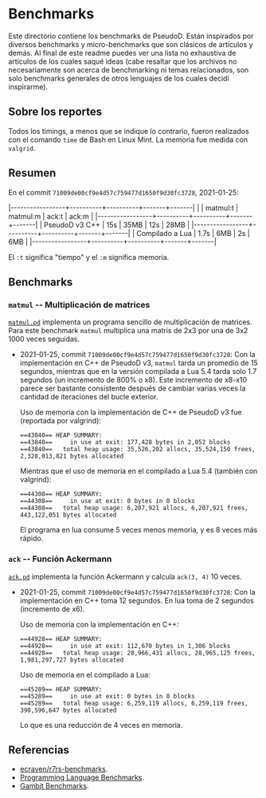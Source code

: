 # Benchmarks #

Este directorio contiene los benchmarks de PseudoD. Están inspirados por
diversos benchmarks y micro-benchmarks que son clásicos de artículos y
demás. Al final de este readme puedes ver una lista no exhaustiva de artículos
de los cuales saqué ideas (cabe resaltar que los archivos no necesariamente son
acerca de benchmarking ni temas relacionados, son solo benchmarks generales de
otros lenguajes de los cuales decidí inspirarme).

## Sobre los reportes ##

Todos los timings, a menos que se indique lo contrario, fueron realizados con
el comando `time` de Bash en Linux Mint. La memoria fue medida con `valgrid`.

## Resumen ##

En el commit `71009de00cf9e4d57c759477d1650f9d30fc3728`, 2021-01-25:

|-----------------+----------+----------+-------+-------|
|                 | matmul:t | matmul:m | ack:t | ack:m |
|-----------------+----------+----------+-------+-------|
| PseudoD v3 C++  | 15s      | 35MB     | 12s   | 28MB  |
|-----------------+----------+----------+-------+-------|
| Compilado a Lua | 1.7s     | 6MB      | 2s    | 6MB   |
|-----------------+----------+----------+-------+-------|

El `:t` significa "tiempo" y el `:m` significa memoria.

## Benchmarks ##

### `matmul` -- Multiplicación de matrices ###

[`matmul.pd`](./matmul.pd) implementa un programa sencillo de multiplicación de
matrices. Para este benchmark `matmul` multiplica una matris de 2x3 por una de
3x2 1000 veces seguidas.

- 2021-01-25, commit `71009de00cf9e4d57c759477d1650f9d30fc3728`: Con la
  implementación en C++ de PseudoD v3, `matmul` tarda un promedio de 15
  segundos, mientras que en la versión compilada a Lua 5.4 tarda solo 1.7
  segundos (un incremento de 800% o x8). Este incremento de x8-x10 parece ser
  bastante consistente después de cambiar varias veces la cantidad de
  iteraciones del bucle exterior.
  
  Uso de memoria con la implementación de C++ de PseudoD v3 fue (reportada por
  valgrind):

  ```
  ==43840== HEAP SUMMARY:
  ==43840==     in use at exit: 177,428 bytes in 2,052 blocks
  ==43840==   total heap usage: 35,526,202 allocs, 35,524,150 frees, 2,328,013,821 bytes allocated
  ```
  
  Mientras que el uso de memoria en el compilado a Lua 5.4 (también con
  valgrind):
  
  ```
  ==44308== HEAP SUMMARY:
  ==44308==     in use at exit: 0 bytes in 0 blocks
  ==44308==   total heap usage: 6,207,921 allocs, 6,207,921 frees, 443,122,051 bytes allocated
  ```
  
  El programa en lua consume 5 veces menos memoria, y es 8 veces más rápido.

### `ack` -- Función Ackermann ###

[`ack.pd`](./ack.pd) implementa la función Ackermann y calcula `ack(3, 4)` 10
veces.

- 2021-01-25, commit `71009de00cf9e4d57c759477d1650f9d30fc3728`: Con la
  implementación en C++ toma 12 segundos. En lua toma de 2 segundos (incremento
  de x6).

  Uso de memoria con la implementación en C++:
  
  ```
  ==44928== HEAP SUMMARY:
  ==44928==     in use at exit: 112,670 bytes in 1,306 blocks
  ==44928==   total heap usage: 28,966,431 allocs, 28,965,125 frees, 1,981,297,727 bytes allocated
  ```
  
  Uso de memoria en el compilado a Lua:
  
  ```
  ==45289== HEAP SUMMARY:
  ==45289==     in use at exit: 0 bytes in 0 blocks
  ==45289==   total heap usage: 6,259,119 allocs, 6,259,119 frees, 390,596,647 bytes allocated
  ```
  
  Lo que es una reducción de 4 veces en memoria.

## Referencias ##

- [ecraven/r7rs-benchmarks](https://github.com/ecraven/r7rs-benchmarks/).
- [Programming Language Benchmarks](https://attractivechaos.github.io/plb/).
- [Gambit Benchmarks](http://www.iro.umontreal.ca/~gambit/bench.html).
